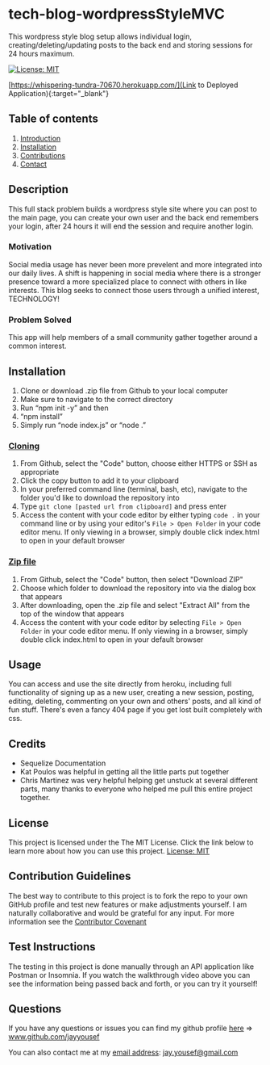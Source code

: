 # tech-blog-wordpressStyleMVC
This wordpress style blog setup allows individual login, creating/deleting/updating posts to the back end and storing sessions for 24 hours maximum.

[![License: MIT](https://img.shields.io/badge/License-MIT-yellow.svg)](https://opensource.org/licenses/MIT)

[https://whispering-tundra-70670.herokuapp.com/](Link to Deployed Application){:target="_blank"}


## Table of contents
1. [Introduction](#introduction)
2. [Installation](#installation)
3. [Contributions](#contributions)
4. [Contact](#contact)

## Description <a name="introduction"></a>
This full stack problem builds a wordpress style site where you can post to the main page, you can create your own user and the back end remembers your login, after 24 hours it will end the session and require another login.

### Motivation
Social media usage has never been more prevelent and more integrated into our daily lives. A shift is happening in social media where there is a stronger presence toward a more specialized place to connect with others in like interests. This blog seeks to connect those users through a unified interest, TECHNOLOGY!

### Problem Solved
This app will help members of a small community gather together around a common interest. 
	
## Installation <a name="installation"></a>
1.  Clone or download .zip file from Github to your local computer
2.  Make sure to navigate to the correct directory
3.  Run “npm init -y” and then 
4.  “npm install” 
5.  Simply run “node index.js” or “node .”

### <ins>Cloning</ins>
1. From Github, select the "Code" button, choose either HTTPS or SSH as appropriate
2. Click the copy button to add it to your clipboard
3. In your preferred command line (terminal, bash, etc), navigate to the folder you'd like to download the repository into
4. Type `git clone [pasted url from clipboard]` and press enter
5. Access the content with your code editor by either typing `code .` in your command line or by using your editor's `File > Open Folder` in your code editor menu. If only viewing in a browser, simply double click index.html to open in your default browser


### <ins>Zip file</ins>
1. From Github, select the "Code" button, then select "Download ZIP"
2. Choose which folder to download the repository into via the dialog box that appears
3. After downloading, open the .zip file and select "Extract All" from the top of the window that appears
4. Access the content with your code editor by selecting `File > Open Folder` in your code editor menu. If only viewing in a browser, simply double click index.html to open in your default browser

## Usage
You can access and use the site directly from heroku, including full functionality of signing up as a new user, creating a new session, posting, editing, deleting, commenting on your own and others' posts, and all kind of fun stuff. There's even a fancy 404 page if you get lost built completely with css.

## Credits
* Sequelize Documentation
* Kat Poulos was helpful in getting all the little parts put together
* Chris Martinez was very helpful helping get unstuck at several different parts, many thanks to everyone who helped me pull this entire project together.

## License 
This project is licensed under the The MIT License. Click the link below to learn more about how you can use this project.
[License: MIT](https://opensource.org/licenses/MIT)


## Contribution Guidelines <a name="contributions"></a>
The best way to contribute to this project is to fork the repo to your own GitHub profile and test new features or make adjustments yourself. I am naturally collaborative and would be grateful for any input.
For more information see the [Contributor Covenant](https://www.contributor-covenant.org/)

## Test Instructions
The testing in this project is done manually through an API application like Postman or Insomnia. If you watch the walkthrough video above you can see the information being passed back and forth, or you can try it yourself!

## Questions <a name="contact"></a>
If you have any questions or issues you can find my github profile [here](www.github.com/jayyousef) => www.github.com/jayyousef

You can also contact me at my [email address](mailto:jay.yousef@gmail.com): jay.yousef@gmail.com
